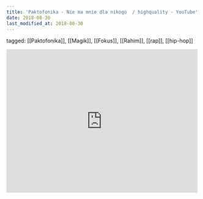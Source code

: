 ```yaml
---
title: 'Paktofonika - Nie ma mnie dla nikogo  / highquality - YouTube'
date: 2018-08-30
last_modified_at: 2018-08-30
---
```

tagged: [[Paktofonika]], [[Magik]], [[Fokus]], [[Rahim]], [[rap]], [[hip-hop]]
<iframe allow="accelerometer; autoplay; clipboard-write; encrypted-media; gyroscope; picture-in-picture" allowfullscreen="" frameborder="0" height="375" id="youtube_iframe" src="https://www.youtube.com/embed/yiwek6SDl7w?feature=oembed&amp;enablejsapi=1&amp;origin=https://safe.txmblr.com&amp;wmode=opaque" width="500"></iframe>